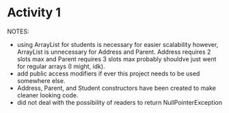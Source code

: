 # Activity 1

NOTES: 
* using ArrayList for students is necessary for easier scalability 
however, ArrayList is unnecessary for Address and Parent. 
Address requires 2 slots max and Parent requires 3 slots max
probably shouldve just went for regular arrays (I might, idk).
* add public access modifiers if ever this project needs to be used somewhere else.
* Address, Parent, and Student constructors have been created to make cleaner looking code.
* did not deal with the possibility of readers to return NullPointerException
